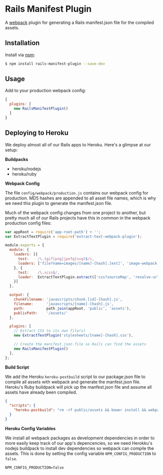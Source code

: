 # Rails Manifest Plugin

A [webpack](http://webpack.github.io) plugin for generating a Rails manifest.json file for the compiled assets.

## Installation

Install via [npm](https://www.npmjs.com):

```sh
$ npm install rails-manifest-plugin --save-dev
```

## Usage

Add to your production webpack config:

```js
{
  plugins: [
    new RailsManifestPlugin()
  ]
}
```

## Deploying to Heroku

We deploy almost all of our Rails apps to Heroku. Here's a glimpse at our setup:

**Buildpacks**

- heroku/nodejs
- heroku/ruby

**Webpack Config**

The file `config/webpack/production.js` contains our webpack config for production. MD5 hashes are
appended to all asset file names, which is why we need this plugin to generate the manifest.json file.

Much of the webpack config changes from one project to another, but pretty much all of our Rails
projects have this in common in the webpack production config files:

```js
var appRoot = require('app-root-path') + '';
var ExtractTextPlugin = require('extract-text-webpack-plugin');

module.exports = {
  module: {
    loaders: [{
      test:    /\.(gif|png|jpe?g|svg)$/i,
      loaders: ['file?name=images/[name]-[hash].[ext]', 'image-webpack']
    }, {
      test:    /\.scss$/,
      loader:  ExtractTextPlugin.extract(['css?sourceMap', 'resolve-url', 'sass?sourceMap'])
    }]
  },

  output: {
    chunkFilename: 'javascripts/chunk.[id]-[hash].js',
    filename:      'javascripts/[name]-[hash].js',
    path:          path.join(appRoot, 'public', 'assets'),
    publicPath:    '/assets/'
  },

  plugins: [
    // Extract CSS to its own file(s)
    new ExtractTextPlugin('stylesheets/[name]-[hash].css'),

    // Create the manifest.json file so Rails can find the assets
    new RailsManifestPlugin()
  ],
};
```

**Build Script**

We add the Heroku `heroku-postbuild` script to our package.json file to compile all assets with
webpack and generate the manfest.json file. Heroku's Ruby buildpack will pick up the manfest.json
file and assume all assets have already been compiled.

```json
{
  "scripts": {
    "heroku-postbuild": "rm -rf public/assets && bower install && webpack --config config/webpack/production.js"
  }
}
```

**Heroku Config Variables**

We install all webpack packages as development dependencies in order to more easily keep track of our app's
depencencies, so we need Herokku's nodejs buildpack to install dev dependencies so webpack can compile the
assets. This is done by setting the config variable `NPM_CONFIG_PRODUCTION` to `false`.

```
NPM_CONFIG_PRODUCTION=false
```
